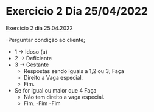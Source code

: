 # Exercicio 2 Dia 25/04/2022
Exercicio 2 dia 25.04.2022

-Perguntar condição ao cliente; 
  - 1 -> Idoso (a)
  - 2 -> Deficiente
  - 3 -> Gestante 
    - Respostas sendo iguais a 1,2 ou 3; Faça
    - Direito a Vaga especial.
    - Fim.
  - Se for igual ou maior que 4 Faça
    -  Não tem direito a vaga especial.
    -  Fim.
   -Fim
-Fim
